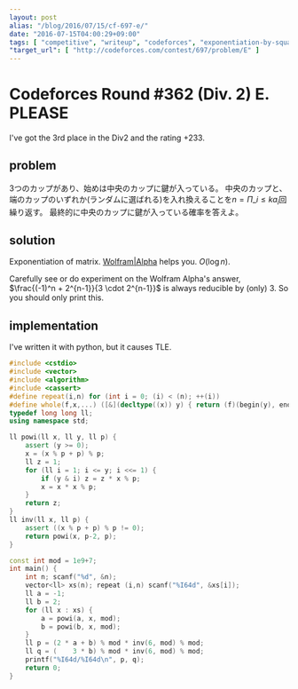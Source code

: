 ```yaml
---
layout: post
alias: "/blog/2016/07/15/cf-697-e/"
date: "2016-07-15T04:00:29+09:00"
tags: [ "competitive", "writeup", "codeforces", "exponentiation-by-squaring", "wolfram-alpha" ]
"target_url": [ "http://codeforces.com/contest/697/problem/E" ]
---
```


# Codeforces Round #362 (Div. 2) E. PLEASE

I've got the 3rd place in the Div2 and the rating $+233$.

## problem

$3$つのカップがあり、始めは中央のカップに鍵が入っている。
中央のカップと、端のカップのいずれか(ランダムに選ばれる)を入れ換えることを$n = \Pi\_{i \le k} a_i$回繰り返す。
最終的に中央のカップに鍵が入っている確率を答えよ。

## solution

Exponentiation of matrix. <a href="https://www.wolframalpha.com/input/?i=((1%2F2,1%2F2),(1,0))%5En">Wolfram|Alpha</a> helps you. $O(\log n)$.

Carefully see or do experiment on the Wolfram Alpha's answer, $\frac{(-1)^n + 2^{n-1}}{3 \cdot 2^{n-1}}$ is always reducible by (only) $3$.
So you should only print this.

## implementation

I've written it with python, but it causes TLE.

``` c++
#include <cstdio>
#include <vector>
#include <algorithm>
#include <cassert>
#define repeat(i,n) for (int i = 0; (i) < (n); ++(i))
#define whole(f,x,...) ([&](decltype((x)) y) { return (f)(begin(y), end(y), ## __VA_ARGS__); })(x)
typedef long long ll;
using namespace std;

ll powi(ll x, ll y, ll p) {
    assert (y >= 0);
    x = (x % p + p) % p;
    ll z = 1;
    for (ll i = 1; i <= y; i <<= 1) {
        if (y & i) z = z * x % p;
        x = x * x % p;
    }
    return z;
}
ll inv(ll x, ll p) {
    assert ((x % p + p) % p != 0);
    return powi(x, p-2, p);
}

const int mod = 1e9+7;
int main() {
    int n; scanf("%d", &n);
    vector<ll> xs(n); repeat (i,n) scanf("%I64d", &xs[i]);
    ll a = -1;
    ll b = 2;
    for (ll x : xs) {
        a = powi(a, x, mod);
        b = powi(b, x, mod);
    }
    ll p = (2 * a + b) % mod * inv(6, mod) % mod;
    ll q = (    3 * b) % mod * inv(6, mod) % mod;
    printf("%I64d/%I64d\n", p, q);
    return 0;
}
```
